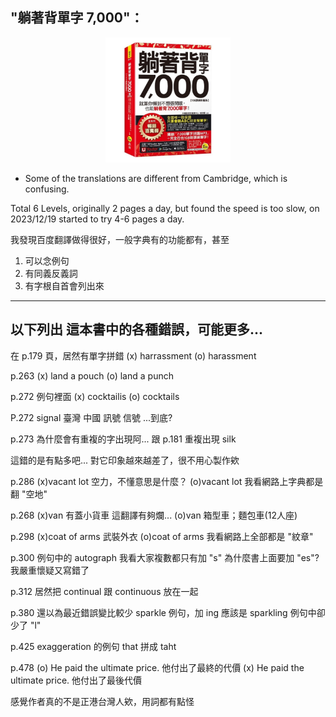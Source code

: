 ## "躺著背單字 7,000"：
<!-- ![Alt text](image.png ) -->
<div  align="center">    
<img src="./image.png" width = "200" alt="躺著背單字"/>
</div>

* Some of the translations are different from Cambridge, which is confusing.

Total 6 Levels, originally 2 pages a day, but found the speed is too slow, on 2023/12/19 started to try 4-6 pages a day.



我發現百度翻譯做得很好，一般字典有的功能都有，甚至
1. 可以念例句
2. 有同義反義詞
3. 有字根自首會列出來


---
以下列出 這本書中的各種錯誤，可能更多...
---



在 p.179 頁，居然有單字拼錯
(x) harrassment
(o) harassment

p.263
(x) land a pouch
(o) land a punch

p.272 例句裡面
(x) cocktailis
(o) cocktails

P.272 signal
臺灣        中國
訊號        信號
...到底?

p.273 為什麼會有重複的字出現阿...
跟 p.181 重複出現 silk 

這錯的是有點多吧... 對它印象越來越差了，很不用心製作欸

p.286
(x)vacant lot        空力，不懂意思是什麼？
(o)vacant lot        我看網路上字典都是翻 "空地"

p.268
(x)van                 有蓋小貨車
這翻譯有夠爛... 
(o)van                 箱型車；麵包車(12人座)


p.298
(x)coat of arms         武裝外衣
(o)coat of arms         我看網路上全部都是 "紋章"

p.300
例句中的 autograph 我看大家複數都只有加 "s"
為什麼書上面要加 "es"? 我嚴重懷疑又寫錯了

p.312
居然把 continual 跟 continuous 放在一起

p.380
還以為最近錯誤變比較少
sparkle 例句，加 ing 應該是 sparkling
例句中卻少了 "l"


p.425
exaggeration    的例句
that 拼成 taht  

p.478
(o) He paid the ultimate price. 	他付出了最終的代價
(x) He paid the ultimate price. 	他付出了最後代價

感覺作者真的不是正港台灣人欸，用詞都有點怪